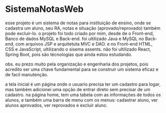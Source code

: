 # SistemaNotasWeb
esse projeto é um sistema de notas para instituição de ensino, onde se cadastra um aluno, seu RA, notas e situação (aprovado/reprovado) também pode excluir-lo.
o projeto foi todo criado por mim, desde de o Front-end,  Banco de dados MySQL e  Back-end.
foi ultilizado Java e MySQL no Back-end, com arquivos JSP e arquitetuta MVC e DAO.
e no Front-end HTML, CSS e JavaScript, ultilizando o sisema assents.
não foi ultilizado React, Spring Boot, pois são técnologias que ainda estou estudando.

obs. eu prezo muito pela organização e engenharia dos projetos, pois acredito ser uma chave fundamental para se construir um sistema eficaz e de facil manutenção.  

a tela inicial é um página onde o usuario precisa ter um cadastro para logar, mas também adicionei uma opção de entrar direto sem precisar de um cadastro.
na página home, tem uma tabela com as informações de todos os alunos, e também uma barra de menu com os menus: cadastrar aluno, ver alunos aprovados, ver reprovados e excluir aluno.

